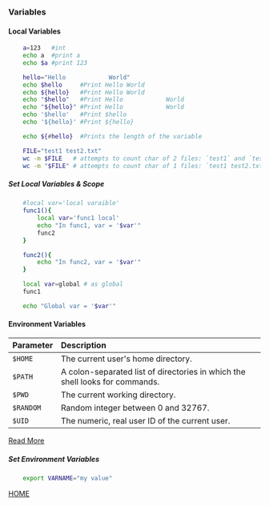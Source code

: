 ### Variables

#### Local Variables

```bash
    a=123	#int
    echo a  #print a
    echo $a #print 123

    hello="Hello            World"
    echo $hello		#Print Hello World
    echo ${hello}	#Print Hello World
    echo "$hello"	#Print Hello            World
    echo "${hello}"	#Print Hello            World
    echo '$hello'	#Print $hello
    echo '${hello}'	#Print ${hello}

    echo ${#hello}	#Prints the length of the variable

    FILE="test1 test2.txt"
    wc -m $FILE   # attempts to count char of 2 files: `test1` and `test2.txt`
    wc -m "$FILE" # attempts to count char of 1 files: `test1 test2.txt`
```

##### Set Local Variables & Scope 

```bash
    #local var='local varaible'
    func1(){
        local var='func1 local'
        echo "In func1, var = '$var'"
        func2
    }

    func2(){
        echo "In func2, var = '$var'"
    }

    local var=global # as global
    func1

    echo "Global var = '$var'"
```

#### Environment Variables 

| Parameter	   | Description                                                                  |
| :---	       | :---                                                                         |
| `$HOME`      | The current user's home directory.                                           |
| `$PATH`      | A colon-separated list of directories in which the shell looks for commands. |
| `$PWD`       | The current working directory.                                               |
| `$RANDOM`    | Random integer between 0 and 32767.                                          |
| `$UID`       | The numeric, real user ID of the current user.                               |

[Read More](https://www.gnu.org/software/bash/manual/bash.html#Bourne-Shell-Variables)

##### Set Environment Variables

```bash
    export VARNAME="my value" 
```

[HOME](../../README.md)